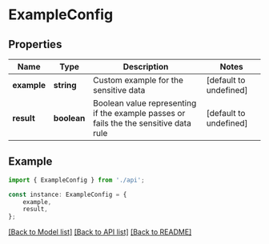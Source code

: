 # ExampleConfig


## Properties

Name | Type | Description | Notes
------------ | ------------- | ------------- | -------------
**example** | **string** | Custom example for the sensitive data | [default to undefined]
**result** | **boolean** | Boolean value representing if the example passes or fails the the sensitive data rule  | [default to undefined]

## Example

```typescript
import { ExampleConfig } from './api';

const instance: ExampleConfig = {
    example,
    result,
};
```

[[Back to Model list]](../README.md#documentation-for-models) [[Back to API list]](../README.md#documentation-for-api-endpoints) [[Back to README]](../README.md)
